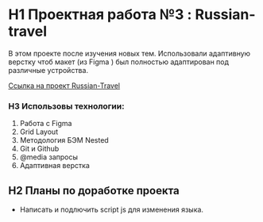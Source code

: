 # H1 Проектная работа №3 : Russian-travel
В этом проекте после изучения новых тем. 
Использовали адаптивную верстку чтоб макет (из Figma ) был полностью адаптирован под различные устройства.

[Ссылка на проект Russian-Travel](https://Fe1ch.github.io/russian-travel/.index.html) 

### H3 Использовы технологии:
1. Работа с Figma
2. Grid Layout
3. Методология БЭМ Nested
4. Git и Github
5. @media запросы
6. Адаптивная верстка
## H2 Планы по доработке проекта
* Написать и подлючить script js для изменения языка.
